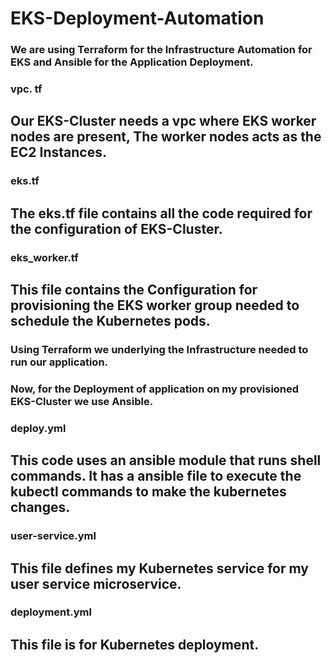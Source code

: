 # EKS-Deployment-Automation

### We are using Terraform for the Infrastructure Automation for EKS and Ansible for the Application Deployment.

### vpc. tf
## Our EKS-Cluster needs a vpc where EKS worker nodes are present, The worker nodes acts as the EC2 Instances.

### eks.tf
## The eks.tf file contains all the code required for the configuration of EKS-Cluster.

### eks_worker.tf
## This file contains the Configuration for provisioning the EKS worker group needed to schedule the Kubernetes pods.

### Using Terraform we underlying the Infrastructure needed to run our application.
### Now, for the Deployment of application on my provisioned EKS-Cluster we use Ansible.


### deploy.yml
## This code uses an ansible module that runs shell commands. It has a ansible file to execute the kubectl commands to make the kubernetes changes.

### user-service.yml
## This file defines my Kubernetes service for my user service microservice.

### deployment.yml
## This file is for Kubernetes deployment.

